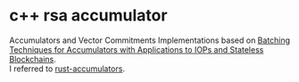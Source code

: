 # c++ rsa accumulator
Accumulators and Vector Commitments
Implementations based on [Batching Techniques for Accumulators with Applications to IOPs and Stateless Blockchains](https://eprint.iacr.org/2018/1188).\
I referred to [rust-accumulators](https://github.com/dignifiedquire/rust-accumulators).
